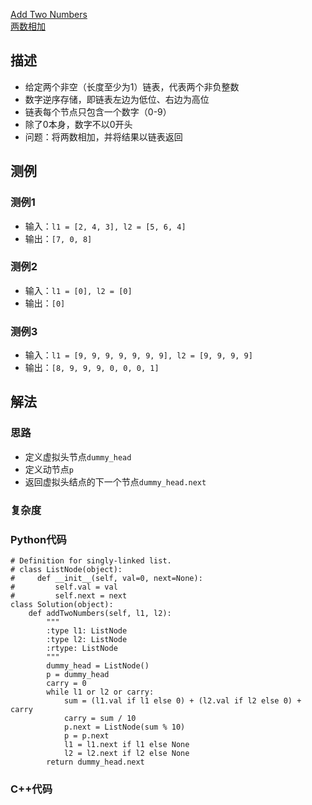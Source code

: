 [Add Two Numbers](https://leetcode.com/problems/add-two-numbers/)  
[两数相加](https://leetcode-cn.com/problems/add-two-numbers/)
## 描述
* 给定两个非空（长度至少为1）链表，代表两个非负整数
* 数字逆序存储，即链表左边为低位、右边为高位
* 链表每个节点只包含一个数字（0-9）
* 除了0本身，数字不以0开头
* 问题：将两数相加，并将结果以链表返回

## 测例
### 测例1
* 输入：`l1 = [2, 4, 3], l2 = [5, 6, 4]`
* 输出：`[7, 0, 8]`
### 测例2
* 输入：`l1 = [0], l2 = [0]`
* 输出：`[0]`
### 测例3
* 输入：`l1 = [9, 9, 9, 9, 9, 9, 9], l2 = [9, 9, 9, 9]`
* 输出：`[8, 9, 9, 9, 0, 0, 0, 1]`

## 解法
### 思路
* 定义虚拟头节点`dummy_head`
* 定义动节点`p`
* 返回虚拟头结点的下一个节点`dummy_head.next`
### 复杂度

### Python代码
```
# Definition for singly-linked list.
# class ListNode(object):
#     def __init__(self, val=0, next=None):
#         self.val = val
#         self.next = next
class Solution(object):
    def addTwoNumbers(self, l1, l2):
        """
        :type l1: ListNode
        :type l2: ListNode
        :rtype: ListNode
        """
        dummy_head = ListNode()
        p = dummy_head
        carry = 0
        while l1 or l2 or carry:
            sum = (l1.val if l1 else 0) + (l2.val if l2 else 0) + carry
            carry = sum / 10
            p.next = ListNode(sum % 10)
            p = p.next
            l1 = l1.next if l1 else None
            l2 = l2.next if l2 else None
        return dummy_head.next
```
### C++代码

